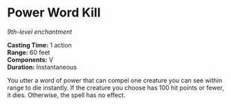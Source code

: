 # Power Word Kill 
_9th-level enchantment_ 

**Casting Time:** 1 action    
**Range:** 60 feet    
**Components:** V    
**Duration:** Instantaneous 

You utter a word of power that can compel one creature you can see within range to die instantly. If the creature you choose has 100 hit points or fewer, it dies. Otherwise, the spell has no effect.
